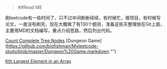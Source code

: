 >##Read ME

<div>刷leetcode有一些时间了，只不过中间断断续续，有时候忙，做项目，有时候写论文，一直没有刷完，现在大概做了有130个题目，准备这些天整理放在Git上面，主要用MD的文档编写，重点介绍思路，然后列出代码。

[Count Complete Tree Nodes](https://github.com/bigfishman/Myleetcode-study/blob/master/Count%20Complete%20Tree%20Nodes.markdown "")
[Dungeon Game] (https://github.com/bigfishman/Myleetcode-study/blob/master/Dungeon%20Game.markdown "")

[Kth Largest Element in an Array ](https://github.com/bigfishman/Myleetcode-study/blob/master/Kth%20Largest%20Element%20in%20an%20Array.md "")
